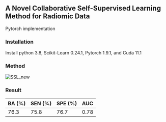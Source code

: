 ## A Novel Collaborative Self-Supervised Learning Method for Radiomic Data
Pytorch implementation

### Installation
Install python 3.8, Scikit-Learn 0.24.1, Pytorch 1.9.1, and Cuda 11.1 

### Method
![SSL_new](https://user-images.githubusercontent.com/22331090/209587970-5da8385e-5ed7-4386-b902-d6d537b7bcfc.png)

### Result
| BA (%) | SEN (%) | SPE (%) |  AUC  |
| -------| ------- | --------| ------|
|  76.3  |   75.8  |   76.7  |  0.78 |
